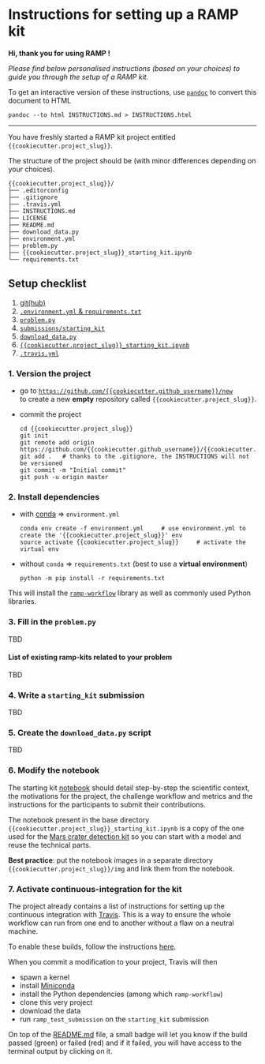 Instructions for setting up a RAMP kit
======================================

**Hi, thank you for using RAMP !**

_Please find below personalised instructions (based on your choices) to guide you through the setup of a RAMP kit._

To get an interactive version of these instructions, use [`pandoc`][pandoc] to convert this document to HTML
```
pandoc --to html INSTRUCTIONS.md > INSTRUCTIONS.html
```

---

You have freshly started a RAMP kit project entitled `{{cookiecutter.project_slug}}`.

The structure of the project should be (with minor differences depending on your choices).

```
{{cookiecutter.project_slug}}/
├── .editorconfig
├── .gitignore
├── .travis.yml
├── INSTRUCTIONS.md
├── LICENSE
├── README.md
├── download_data.py
├── environment.yml
├── problem.py
├── {{cookiecutter.project_slug}}_starting_kit.ipynb
└── requirements.txt
```


Setup checklist
---------------

1. [git(hub)](#1.-Version-the-project)
2. [`.environment.yml` & `requirements.txt`](#2.-Install-dependencies)
3. [`problem.py`](#3.-Fill-in-the-`problem.py`)
4. [`submissions/starting_kit`](#4.-Write-a-`starting_kit`-submission)
5. [`download_data.py`](#5.-Create-the-`download_data.py`-script)
6. [`{{cookiecutter.project_slug}}_starting_kit.ipynb`](#6.-Modify-the-notebook)
7. [`.travis.yml`](#7.-Activate-continuous-integration-for-the-kit)


### 1. Version the project

- go to [`https://github.com/{{cookiecutter.github_username}}/new`][newrepo]   
  to create a new **empty** repository called `{{cookiecutter.project_slug}}`.

- commit the project
  ```
  cd {{cookiecutter.project_slug}}
  git init
  git remote add origin https://github.com/{{cookiecutter.github_username}}/{{cookiecutter.project_slug}}.git
  git add .   # thanks to the .gitignore, the INSTRUCTIONS will not be versioned
  git commit -m "Initial commit"
  git push -u origin master
  ```

### 2. Install dependencies

- with [conda][miniconda] => `environment.yml`
  ```
  conda env create -f environment.yml     # use environment.yml to create the '{{cookiecutter.project_slug}}' env
  source activate {{cookiecutter.project_slug}}     # activate the virtual env
  ```
- without `conda` => `requirements.txt` (best to use a **virtual environment**)
  ```
  python -m pip install -r requirements.txt
  ```

This will install the [`ramp-workflow`][rampwf] library as well as commonly used Python libraries.

### 3. Fill in the `problem.py`

TBD

#### List of existing ramp-kits related to your problem

TBD


### 4. Write a `starting_kit` submission

TBD

### 5. Create the `download_data.py` script

TBD

### 6. Modify the notebook

The starting kit [notebook]({{cookiecutter.project_slug}}_starting_kit.ipynb) should detail step-by-step the scientific context, the motivations for the project, the challenge workflow and metrics and the instructions for the participants to submit their contributions.

The notebook present in the base directory `{{cookiecutter.project_slug}}_starting_kit.ipynb` is a copy of the one used for the [Mars crater detection kit][mars] so you can start with a model and reuse the technical parts.

**Best practice**: put the notebook images in a separate directory `{{cookiecutter.project_slug}}/img` and link them from the notebook.

### 7. Activate continuous-integration for the kit

The project already contains a list of instructions for setting up the continuous integration with [Travis][travis].
This is a way to ensure the whole workflow can run from one end to another without a flaw on a neutral machine.

To enable these builds, follow the instructions [here][travisinstr].

When you commit a modification to your project, Travis will then

- spawn a kernel
- install [Miniconda][miniconda]
- install the Python dependencies (among which `ramp-workflow`)
- clone this very project
- download the data
- run `ramp_test_submission` on the `starting_kit` submission

On top of the [README.md][readme] file, a small badge will let you know if the build passed (green) or failed (red)
and if it failed, you will have access to the terminal output by clicking on it.


[pandoc]: http://pandoc.org/installing.html
[newrepo]: https://github.com/{{cookiecutter.github_username}}/new
[miniconda]: https://conda.io/miniconda.html
[rampwf]: https://github.com/paris-saclay-cds/ramp-workflow
[cookie]: https://github.com/audreyr/cookiecutter
[mars]: https://github.com/ramp-kits/mars_craters
[travis]: https://travis-ci.org/
[travisinstr]: https://docs.travis-ci.com/user/getting-started/#To-get-started-with-Travis-CI
[readme]: https://github.com/{{cookiecutter.github_username}}/{{cookiecutter.project_slug}}
